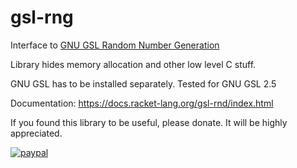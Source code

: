# gsl-rng
Interface to [GNU GSL Random Number Generation](https://www.gnu.org/software/gsl/doc/html/rng.html)

Library hides memory allocation and other low level C stuff.

GNU GSL has to be installed separately. Tested for GNU GSL 2.5

Documentation: https://docs.racket-lang.org/gsl-rnd/index.html

If you found this library to be useful, please donate.
It will be highly appreciated.

[![paypal](https://www.paypalobjects.com/en_US/i/btn/btn_donateCC_LG.gif)](https://www.paypal.me/petterpripp)



